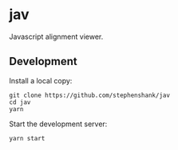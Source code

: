 # jav
Javascript alignment viewer.


## Development

Install a local copy:

```
git clone https://github.com/stephenshank/jav
cd jav
yarn
```

Start the development server:

```
yarn start
```